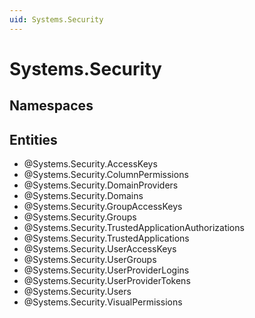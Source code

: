 ```yaml
---
uid: Systems.Security
---
```

# Systems.Security

## Namespaces

## Entities
- @Systems.Security.AccessKeys  
- @Systems.Security.ColumnPermissions  
- @Systems.Security.DomainProviders  
- @Systems.Security.Domains  
- @Systems.Security.GroupAccessKeys  
- @Systems.Security.Groups  
- @Systems.Security.TrustedApplicationAuthorizations  
- @Systems.Security.TrustedApplications  
- @Systems.Security.UserAccessKeys  
- @Systems.Security.UserGroups  
- @Systems.Security.UserProviderLogins  
- @Systems.Security.UserProviderTokens  
- @Systems.Security.Users  
- @Systems.Security.VisualPermissions  

